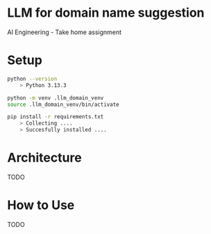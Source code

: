 # LLM for domain name suggestion

AI Engineering - Take home assignment

# Setup

```bash
python --version
    > Python 3.13.3
```

```bash
python -m venv .llm_domain_venv
source .llm_domain_venv/bin/activate
```

```bash
pip install -r requirements.txt
    > Collecting ....
    > Succesfully installed ....
```

# Architecture

TODO

# How to Use

TODO
